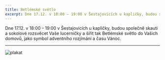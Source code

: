 ```yaml
---
title: Betlémské světlo
excerpt: Dne 17.12. v 18:00 – 19:00 v Šestajovicích u kapličky, budou společně skauti a sokolové rozsvěcet Vaše lucerničky a šířit tak Betlémské světlo do Vašich domovů, jako symbol adventního rozjímání a času Vánoc.
---
```


Dne 17.12. v 18:00 – 19:00 v Šestajovicích u kapličky, budou společně skauti a sokolové rozsvěcet Vaše lucerničky a šířit tak Betlémské světlo do Vašich domovů, jako symbol adventního rozjímání a času Vánoc.

---

![plakat](/images/2016-17-12-betlemske-svetlo.jpg)